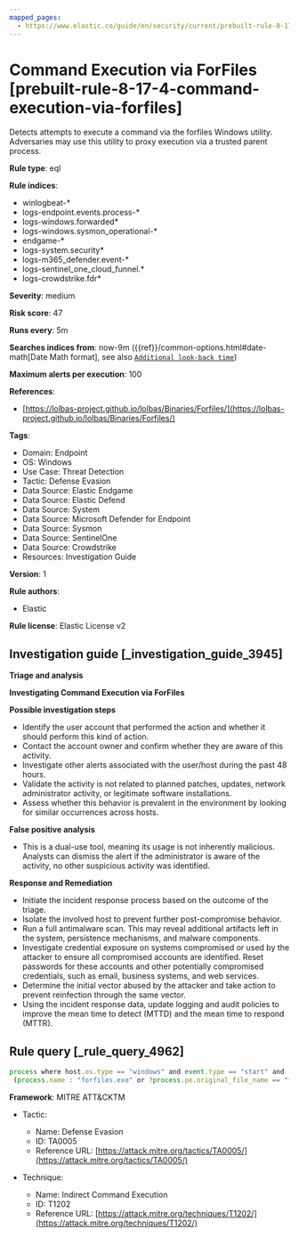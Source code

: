 ```yaml
---
mapped_pages:
  - https://www.elastic.co/guide/en/security/current/prebuilt-rule-8-17-4-command-execution-via-forfiles.html
---
```


# Command Execution via ForFiles [prebuilt-rule-8-17-4-command-execution-via-forfiles]

Detects attempts to execute a command via the forfiles Windows utility. Adversaries may use this utility to proxy execution via a trusted parent process.

**Rule type**: eql

**Rule indices**:

* winlogbeat-*
* logs-endpoint.events.process-*
* logs-windows.forwarded*
* logs-windows.sysmon_operational-*
* endgame-*
* logs-system.security*
* logs-m365_defender.event-*
* logs-sentinel_one_cloud_funnel.*
* logs-crowdstrike.fdr*

**Severity**: medium

**Risk score**: 47

**Runs every**: 5m

**Searches indices from**: now-9m ({{ref}}/common-options.html#date-math[Date Math format], see also [`Additional look-back time`](docs-content://solutions/security/detect-and-alert/create-detection-rule.md#rule-schedule))

**Maximum alerts per execution**: 100

**References**:

* [https://lolbas-project.github.io/lolbas/Binaries/Forfiles/](https://lolbas-project.github.io/lolbas/Binaries/Forfiles/)

**Tags**:

* Domain: Endpoint
* OS: Windows
* Use Case: Threat Detection
* Tactic: Defense Evasion
* Data Source: Elastic Endgame
* Data Source: Elastic Defend
* Data Source: System
* Data Source: Microsoft Defender for Endpoint
* Data Source: Sysmon
* Data Source: SentinelOne
* Data Source: Crowdstrike
* Resources: Investigation Guide

**Version**: 1

**Rule authors**:

* Elastic

**Rule license**: Elastic License v2

## Investigation guide [_investigation_guide_3945]

**Triage and analysis**

**Investigating Command Execution via ForFiles**

**Possible investigation steps**

* Identify the user account that performed the action and whether it should perform this kind of action.
* Contact the account owner and confirm whether they are aware of this activity.
* Investigate other alerts associated with the user/host during the past 48 hours.
* Validate the activity is not related to planned patches, updates, network administrator activity, or legitimate software installations.
* Assess whether this behavior is prevalent in the environment by looking for similar occurrences across hosts.

**False positive analysis**

* This is a dual-use tool, meaning its usage is not inherently malicious. Analysts can dismiss the alert if the administrator is aware of the activity, no other suspicious activity was identified.

**Response and Remediation**

* Initiate the incident response process based on the outcome of the triage.
* Isolate the involved host to prevent further post-compromise behavior.
* Run a full antimalware scan. This may reveal additional artifacts left in the system, persistence mechanisms, and malware components.
* Investigate credential exposure on systems compromised or used by the attacker to ensure all compromised accounts are identified. Reset passwords for these accounts and other potentially compromised credentials, such as email, business systems, and web services.
* Determine the initial vector abused by the attacker and take action to prevent reinfection through the same vector.
* Using the incident response data, update logging and audit policies to improve the mean time to detect (MTTD) and the mean time to respond (MTTR).


## Rule query [_rule_query_4962]

```js
process where host.os.type == "windows" and event.type == "start" and
 (process.name : "forfiles.exe" or ?process.pe.original_file_name == "forfiles.exe") and process.args : ("/c", "-c")
```

**Framework**: MITRE ATT&CKTM

* Tactic:

    * Name: Defense Evasion
    * ID: TA0005
    * Reference URL: [https://attack.mitre.org/tactics/TA0005/](https://attack.mitre.org/tactics/TA0005/)

* Technique:

    * Name: Indirect Command Execution
    * ID: T1202
    * Reference URL: [https://attack.mitre.org/techniques/T1202/](https://attack.mitre.org/techniques/T1202/)



